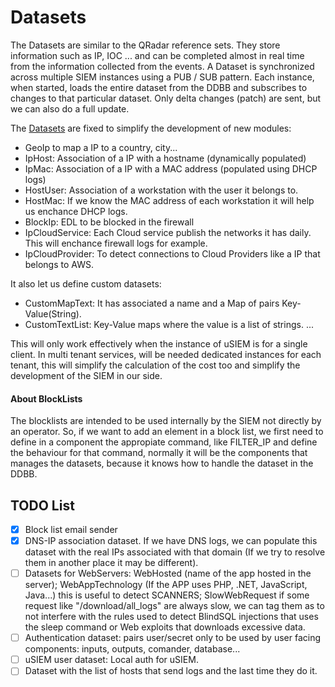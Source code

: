 # Datasets

The Datasets are similar to the QRadar reference sets. They store information such as IP, IOC ... and can be completed almost in real time from the information collected from the events.
A Dataset is synchronized across multiple SIEM instances using a PUB / SUB pattern. Each instance, when started, loads the entire dataset from the DDBB and subscribes to changes to that particular dataset.
Only delta changes (patch) are sent, but we can also do a full update. 

The [Datasets](https://github.com/u-siem/u-siem-core/blob/a4009b5d759263b4a9b7a6ca1c2a8d36d391bfef/src/components/dataset/mod.rs#L24) are fixed to simplify the development of new modules: 
* GeoIp to map a IP to a country, city...
* IpHost: Association of a IP with a hostname (dynamically populated)
* IpMac: Association of a IP with a MAC address (populated using DHCP logs)
* HostUser: Association of a workstation with the user it belongs to.
* HostMac: If we know the MAC address of each workstation it will help us enchance DHCP logs.
* BlockIp: EDL to be blocked in the firewall 
* IpCloudService: Each Cloud service publish the networks it has daily. This will enchance firewall logs for example.
* IpCloudProvider: To detect connections to Cloud Providers like a IP that belongs to AWS.

It also let us define custom datasets:
* CustomMapText: It has associated a name and a Map of pairs Key-Value(String).
* CustomTextList: Key-Value maps where the value is a list of strings.
...

This will only work effectively when the instance of uSIEM is for a single client. In multi tenant services, will be needed dedicated instances for each tenant, this will simplify the calculation of the cost too and simplify the development of the SIEM in our side.

#### About BlockLists
The blocklists are intended to be used internally by the SIEM not directly by an operator. So, if we want to add an element in a block list, we first need to define in a component the appropiate command, like FILTER_IP and define the behaviour for that command, normally it will be the components that manages the datasets, because it knows how to handle the dataset in the DDBB.

## TODO List

- [x] Block list email sender
- [x] DNS-IP association dataset. If we have DNS logs, we can populate this dataset with the real IPs associated with that domain (If we try to resolve them in another place it may be different).
- [ ] Datasets for WebServers: WebHosted (name of the app hosted in the server); WebAppTechnology (If the APP uses PHP, .NET, JavaScript, Java...) this is useful to detect SCANNERS; SlowWebRequest if some request like "/download/all_logs" are always slow, we can tag them as to not interfere with the rules used to detect BlindSQL injections that uses the sleep command or Web exploits that downloads excessive data.
- [ ] Authentication dataset: pairs user/secret only to be used by user facing components: inputs, outputs, comander, database...
- [ ] uSIEM user dataset: Local auth for uSIEM.
- [ ] Dataset with the list of hosts that send logs and the last time they do it.